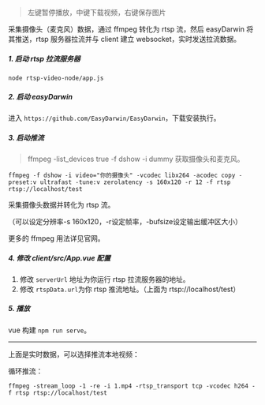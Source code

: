 > 左键暂停播放，中键下载视频，右键保存图片

采集摄像头（麦克风）数据，通过 ffmpeg 转化为 rtsp 流，然后 easyDarwin 将其推送，rtsp 服务器拉流并与 client 建立 websocket，实时发送拉流数据。

##### 1. 启动 rtsp 拉流服务器

```node rtsp-video-node/app.js```

##### 2. 启动 easyDarwin

进入 ```https://github.com/EasyDarwin/EasyDarwin```，下载安装执行。

##### 3. 启动推流

> ffmpeg -list_devices true -f dshow -i dummy 获取摄像头和麦克风。

```
ffmpeg -f dshow -i video="你的摄像头" -vcodec libx264 -acodec copy -preset:v ultrafast -tune:v zerolatency -s 160x120 -r 12 -f rtsp rtsp://localhost/test
```

采集摄像头数据并转化为 rtsp 流。

（可以设定分辨率-s 160x120，-r设定帧率，-bufsize设定输出缓冲区大小）

更多的 ffmpeg 用法详见官网。

##### 4. 修改 client/src/App.vue 配置

1. 修改 ```serverUrl``` 地址为你运行 rtsp 拉流服务器的地址。
2. 修改 ```rtspData.url```为你 rtsp 推流地址。（上面为 rtsp://localhost/test）

##### 5. 播放

vue 构建 ```npm run serve```。

---

上面是实时数据，可以选择推流本地视频：

循环推流：

```
ffmpeg -stream_loop -1 -re -i 1.mp4 -rtsp_transport tcp -vcodec h264 -f rtsp rtsp://localhost/test
```

